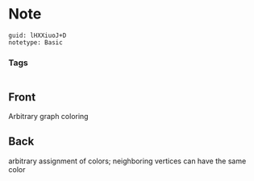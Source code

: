 # Note
```
guid: lHXXiuoJ+D
notetype: Basic
```

### Tags
```
```

## Front
Arbitrary graph coloring

## Back
arbitrary assignment of colors; neighboring vertices can have the same color
